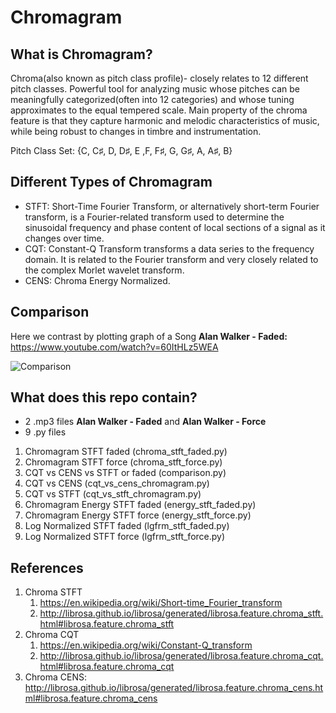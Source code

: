 # Chromagram

## What is Chromagram? 

Chroma(also known as pitch class profile)- closely relates to 12 different pitch classes. Powerful tool for analyzing music whose pitches can be meaningfully categorized(often into 12 categories) and whose tuning approximates to the equal tempered scale. Main property of the chroma feature is that they capture harmonic and melodic characteristics of music, while being robust to changes in timbre and instrumentation. 

Pitch Class Set: {C, C♯, D, D♯, E ,F, F♯, G, G♯, A, A♯, B}

## Different Types of Chromagram

- STFT: Short-Time Fourier Transform, or alternatively short-term Fourier transform, is a Fourier-related transform used to determine the sinusoidal frequency and phase content of local sections of a signal as it changes over time.
- CQT: Constant-Q Transform transforms a data series to the frequency domain. It is related to the Fourier transform and very closely related to the complex Morlet wavelet transform.
- CENS: Chroma Energy Normalized.

## Comparison

Here we contrast by plotting graph of a Song **Alan Walker - Faded:** https://www.youtube.com/watch?v=60ItHLz5WEA

![Comparison](http://i.imgur.com/Gkc3id5.png)

## What does this repo contain?

- 2 .mp3 files **Alan Walker - Faded** and  **Alan Walker - Force**
- 9 .py files 

1. Chromagram STFT faded (chroma_stft_faded.py)
2. Chromagram STFT force (chroma_stft_force.py)
3. CQT vs CENS vs STFT or faded (comparison.py)
4. CQT vs CENS (cqt_vs_cens_chromagram.py)
5. CQT vs STFT (cqt_vs_stft_chromagram.py)
6. Chromagram Energy STFT faded (energy_stft_faded.py)
7. Chromagram Energy STFT force (energy_stft_force.py)
8. Log Normalized STFT faded (lgfrm_stft_faded.py)
9. Log Normalized STFT force (lgfrm_stft_force.py)

## References

1. Chroma STFT
    1. https://en.wikipedia.org/wiki/Short-time_Fourier_transform
    2. http://librosa.github.io/librosa/generated/librosa.feature.chroma_stft.html#librosa.feature.chroma_stft
2. Chroma CQT
    1. https://en.wikipedia.org/wiki/Constant-Q_transform
    2. http://librosa.github.io/librosa/generated/librosa.feature.chroma_cqt.html#librosa.feature.chroma_cqt
3. Chroma CENS: http://librosa.github.io/librosa/generated/librosa.feature.chroma_cens.html#librosa.feature.chroma_cens
